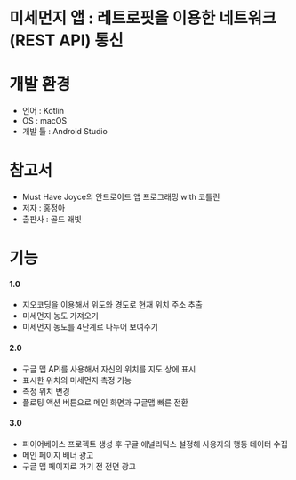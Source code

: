 # 미세먼지 앱 : 레트로핏을 이용한 네트워크(REST API) 통신

# 개발 환경
* 언어 : Kotlin
* OS : macOS
* 개발 툴 : Android Studio
# 참고서
* Must Have Joyce의 안드로이드 앱 프로그래밍 with 코틀린
* 저자 : 홍정아       
* 출판사 : 골드 래빗
# 기능
#### 1.0
* 지오코딩을 이용해서 위도와 경도로 현재 위치 주소 추출
* 미세먼지 농도 가져오기
* 미세먼지 농도를 4단계로 나누어 보여주기
#### 2.0
* 구글 맵 API를 사용해서 자신의 위치를 지도 상에 표시
* 표시한 위치의 미세먼지 측정 기능
* 측정 위치 변경
* 플로팅 액션 버튼으로 메인 화면과 구글맵 빠른 전환
#### 3.0
* 파이어베이스 프로젝트 생성 후 구글 애널리틱스 설정해 사용자의 행동 데이터 수집
* 메인 페이지 배너 광고 
* 구글 맵 페이지로 가기 전 전면 광고


